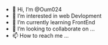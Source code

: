 - 👋 Hi, I’m @Oum024
- 👀 I’m interested in web Devlopment
- 🌱 I’m currently learning FrontEnd
- 💞️ I’m looking to collaborate on ...
- 📫 How to reach me ...

<!---
Oum024/Oum024 is a ✨ special ✨ repository because its `README.md` (this file) appears on your GitHub profile.
You can click the Preview link to take a look at your changes.
--->
